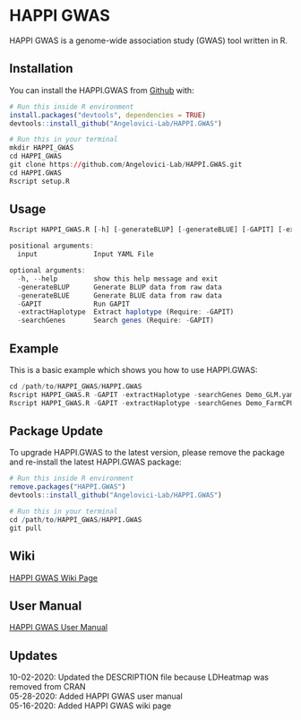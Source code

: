 # HAPPI GWAS

<!-- badges: start -->
<!-- badges: end -->

HAPPI GWAS is a genome-wide association study (GWAS) tool written in R.

## Installation

You can install the HAPPI.GWAS from [Github](https://github.com/Angelovici-Lab/HAPPI.GWAS) with:

``` r
# Run this inside R environment
install.packages("devtools", dependencies = TRUE)
devtools::install_github("Angelovici-Lab/HAPPI.GWAS")
```

``` r
# Run this in your terminal
mkdir HAPPI_GWAS
cd HAPPI_GWAS
git clone https://github.com/Angelovici-Lab/HAPPI.GWAS.git
cd HAPPI.GWAS
Rscript setup.R
```

## Usage

``` r
Rscript HAPPI_GWAS.R [-h] [-generateBLUP] [-generateBLUE] [-GAPIT] [-extractHaplotype] [-searchGenes] input

positional arguments:
  input              Input YAML File

optional arguments:
  -h, --help         show this help message and exit
  -generateBLUP      Generate BLUP data from raw data
  -generateBLUE      Generate BLUE data from raw data
  -GAPIT             Run GAPIT
  -extractHaplotype  Extract haplotype (Require: -GAPIT)
  -searchGenes       Search genes (Require: -GAPIT)
```

## Example

This is a basic example which shows you how to use HAPPI.GWAS:

``` r
cd /path/to/HAPPI_GWAS/HAPPI.GWAS
Rscript HAPPI_GWAS.R -GAPIT -extractHaplotype -searchGenes Demo_GLM.yaml
Rscript HAPPI_GWAS.R -GAPIT -extractHaplotype -searchGenes Demo_FarmCPU.yaml
```

## Package Update

To upgrade HAPPI.GWAS to the latest version, please remove the package and re-install the latest HAPPI.GWAS package:

``` r
# Run this inside R environment
remove.packages("HAPPI.GWAS")
devtools::install_github("Angelovici-Lab/HAPPI.GWAS")
```

``` r
# Run this in your terminal
cd /path/to/HAPPI_GWAS/HAPPI.GWAS
git pull
```

## Wiki

[HAPPI GWAS Wiki Page](https://github.com/Angelovici-Lab/HAPPI.GWAS/wiki)

## User Manual

[HAPPI GWAS User Manual](https://github.com/Angelovici-Lab/HAPPI.GWAS/wiki/files/user_manual/HAPPI_GWAS_manual.pdf)

## Updates

10-02-2020: Updated the DESCRIPTION file because LDHeatmap was removed from CRAN   
05-28-2020: Added HAPPI GWAS user manual   
05-16-2020: Added HAPPI GWAS wiki page 
